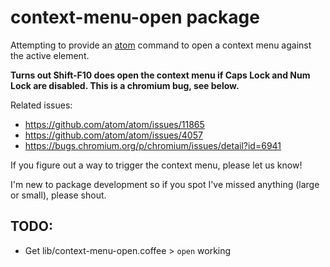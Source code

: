 # context-menu-open package

Attempting to provide an [atom](https://github.com/atom/atom) command to open a context menu against the active element.

**Turns out Shift-F10 does open the context menu if Caps Lock and Num Lock are disabled. This is a chromium bug, see below.**

Related issues:
-	https://github.com/atom/atom/issues/11865
-	https://github.com/atom/atom/issues/4057
- https://bugs.chromium.org/p/chromium/issues/detail?id=6941 


If you figure out a way to trigger the context menu, please let us know!


I'm new to package development so if you spot I've missed anything (large or small), please shout.

## TODO:

- Get lib/context-menu-open.coffee > `open` working 
